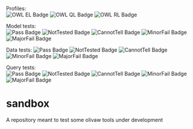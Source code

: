 Profiles:	
![OWL EL Badge](https://img.shields.io/endpoint?url=https://gist.githubusercontent.com/NicoRobertIn/c6a507448ab6b872efbe642afd7d32ea/raw/heads_coucou-18_EL.json)
![OWL QL Badge](https://img.shields.io/endpoint?url=https://gist.githubusercontent.com/NicoRobertIn/c6a507448ab6b872efbe642afd7d32ea/raw/heads_coucou-18_QL.json)
![OWL RL Badge](https://img.shields.io/endpoint?url=https://gist.githubusercontent.com/NicoRobertIn/c6a507448ab6b872efbe642afd7d32ea/raw/heads_coucou-18_RL.json)
 
Model tests:	
![Pass Badge](https://img.shields.io/endpoint?url=https://gist.githubusercontent.com/NicoRobertIn/c6a507448ab6b872efbe642afd7d32ea/raw/heads_coucou-18_MODEL_PASS.json)
![NotTested Badge](https://img.shields.io/endpoint?url=https://gist.githubusercontent.com/NicoRobertIn/c6a507448ab6b872efbe642afd7d32ea/raw/heads_coucou-18_MODEL_NOTTESTED.json)
![CannotTell Badge](https://img.shields.io/endpoint?url=https://gist.githubusercontent.com/NicoRobertIn/c6a507448ab6b872efbe642afd7d32ea/raw/heads_coucou-18_MODEL_CANNOTTELL.json)
![MinorFail Badge](https://img.shields.io/endpoint?url=https://gist.githubusercontent.com/NicoRobertIn/c6a507448ab6b872efbe642afd7d32ea/raw/heads_coucou-18_MODEL_MINORFAIL.json)
![MajorFail Badge](https://img.shields.io/endpoint?url=https://gist.githubusercontent.com/NicoRobertIn/c6a507448ab6b872efbe642afd7d32ea/raw/heads_coucou-18_MODEL_MAJORFAIL.json)
 
Data tests:	
![Pass Badge](https://img.shields.io/endpoint?url=https://gist.githubusercontent.com/NicoRobertIn/c6a507448ab6b872efbe642afd7d32ea/raw/heads_coucou-18_DATA_PASS.json)
![NotTested Badge](https://img.shields.io/endpoint?url=https://gist.githubusercontent.com/NicoRobertIn/c6a507448ab6b872efbe642afd7d32ea/raw/heads_coucou-18_DATA_NOTTESTED.json)
![CannotTell Badge](https://img.shields.io/endpoint?url=https://gist.githubusercontent.com/NicoRobertIn/c6a507448ab6b872efbe642afd7d32ea/raw/heads_coucou-18_DATA_CANNOTTELL.json)
![MinorFail Badge](https://img.shields.io/endpoint?url=https://gist.githubusercontent.com/NicoRobertIn/c6a507448ab6b872efbe642afd7d32ea/raw/heads_coucou-18_DATA_MINORFAIL.json)
![MajorFail Badge](https://img.shields.io/endpoint?url=https://gist.githubusercontent.com/NicoRobertIn/c6a507448ab6b872efbe642afd7d32ea/raw/heads_coucou-18_DATA_MAJORFAIL.json)
 
Query tests:	
![Pass Badge](https://img.shields.io/endpoint?url=https://gist.githubusercontent.com/NicoRobertIn/c6a507448ab6b872efbe642afd7d32ea/raw/heads_coucou-18_QUERY_PASS.json)
![NotTested Badge](https://img.shields.io/endpoint?url=https://gist.githubusercontent.com/NicoRobertIn/c6a507448ab6b872efbe642afd7d32ea/raw/heads_coucou-18_QUERY_NOTTESTED.json)
![CannotTell Badge](https://img.shields.io/endpoint?url=https://gist.githubusercontent.com/NicoRobertIn/c6a507448ab6b872efbe642afd7d32ea/raw/heads_coucou-18_QUERY_CANNOTTELL.json)
![MinorFail Badge](https://img.shields.io/endpoint?url=https://gist.githubusercontent.com/NicoRobertIn/c6a507448ab6b872efbe642afd7d32ea/raw/heads_coucou-18_QUERY_MINORFAIL.json)
![MajorFail Badge](https://img.shields.io/endpoint?url=https://gist.githubusercontent.com/NicoRobertIn/c6a507448ab6b872efbe642afd7d32ea/raw/heads_coucou-18_QUERY_MAJORFAIL.json)
 
# sandbox
A repository meant to test some olivaw tools under development
